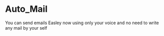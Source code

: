 # Auto_Mail
You can send emails Easley now using only your voice and no need to write any mail by your self
